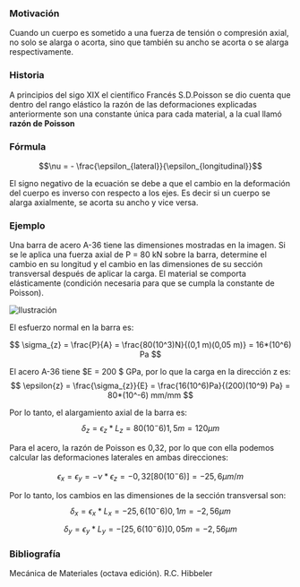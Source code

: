 ### Motivación
Cuando un cuerpo es sometido a una fuerza de tensión o compresión axial, no solo se alarga o acorta, sino que también su ancho se acorta o se alarga respectivamente. 

### Historia
A principios del sigo XIX el científico Francés S.D.Poisson se dio cuenta que dentro del rango elástico la razón de las deformaciones explicadas anteriormente son una constante única para cada material, a la cual llamó **razón de Poisson**

### Fórmula
$$\nu = - \frac{\epsilon_{lateral}}{\epsilon_{longitudinal}}$$

El signo negativo de la ecuación se debe a que el cambio en la deformación del cuerpo es inverso con respecto a los ejes. Es decir si un cuerpo se alarga axialmente, se acorta su ancho y vice versa. 


### Ejemplo
Una barra de acero A-36 tiene las dimensiones mostradas en la imagen. Si se le aplica una fuerza axial de P = 80 kN sobre la barra, determine el cambio en su longitud y el cambio en las dimensiones de su sección transversal después de aplicar la carga. El material se comporta elásticamente (condición necesaria para que se cumpla la constante de Poisson). 

![Ilustración](./images/Ejemplo_razon_poisson.png)

El esfuerzo normal en la barra es: 

$$  \sigma_{z} = \frac{P}{A} = \frac{80(10^3)N}{(0,1 m)(0,05 m)} = 16*(10^6) Pa $$

El  acero A-36 tiene $E = 200 $ GPa, por lo que la carga en la dirección z es:
$$ \epsilon{z} = \frac{\sigma_{z}}{E} = \frac{16(10^6)Pa}{(200)(10^9) Pa} = 80*(10^-6) mm/mm $$

Por lo tanto, el alargamiento axial de la barra es: 
$$\delta_{z} = \epsilon_{z}*L_{z} = 80(10^-6) 1,5m= 120 \mu m $$

Para el acero, la razón de Poisson es 0,32, por lo que con ella podemos calcular las deformaciones laterales en ambas direcciones: 

$$\epsilon_{x} = \epsilon_{y} = - \nu * \epsilon_{z} = -0,32[80(10^-6)] = -25,6 \mu m/m $$

Por lo tanto, los cambios en las dimensiones de la sección transversal son: 
$$\delta_{x} = \epsilon_{x}*L_{x} = -25,6(10^-6) 0,1m= -2,56 \mu m $$
$$\delta_{y} = \epsilon_{y}*L_{y} = -[25,6(10^-6)]0,05m = -2,56 \mu m $$


### Bibliografía 
Mecánica de Materiales (octava edición). R.C. Hibbeler


